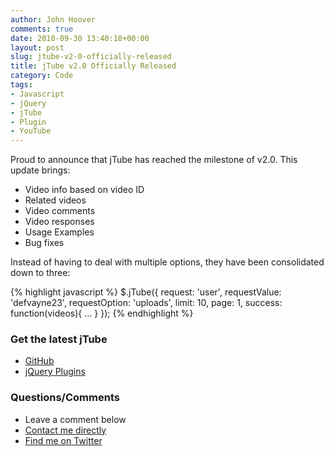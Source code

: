 ```yaml
---
author: John Hoover
comments: true
date: 2010-09-30 13:40:18+00:00
layout: post
slug: jtube-v2-0-officially-released
title: jTube v2.0 Officially Released
category: Code
tags:
- Javascript
- jQuery
- jTube
- Plugin
- YouTube
---
```


Proud to announce that jTube has reached the milestone of v2.0. This update brings:

  * Video info based on video ID
  * Related videos
  * Video comments
  * Video responses
  * Usage Examples
  * Bug fixes

<!-- /excerpt -->

Instead of having to deal with multiple options, they have been consolidated down to three:

{% highlight javascript %}
$.jTube({
  request: 'user',
	requestValue: 'defvayne23',
	requestOption: 'uploads',
	limit: 10,
	page: 1,
	success: function(videos){
		...
	}
});
{% endhighlight %}

### Get the latest jTube

  * [GitHub](https://github.com/defvayne23/jTube/tags)
  * [jQuery Plugins](http://plugins.jquery.com/project/jTube)

### Questions/Comments

  * Leave a comment below
  * [Contact me directly](/contact/)
  * [Find me on Twitter](http://twitter.com/defvayne23)
